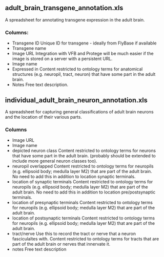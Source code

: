 ## adult\_brain\_transgene\_annotation.xls ##

A spreadsheet for annotating transgene expression in the adult brain.

### Columns: ###

  * Transgene ID
Unique ID for transgene - ideally from FlyBase if available
  * Transgene name
  * Image URL
Integration with VFB and Protege will be much easier if the image is stored on a server with a persistent URL.
  * Image name
  * Expressed in
Content restricted to ontology terms for anatomical structures (e.g. neuropil, tract, neuron) that have some part in the adult brain.
  * Notes
Free text description.


## individual\_adult\_brain\_neuron\_annotation.xls ##

A spreadsheet for capturing general classifications of adult brain neurons and the location of their various parts.

### Columns ###

  * Image URL
  * Image name
  * depicted neuron class
Content restricted to ontology terms for neurons that have some part in the adult brain. (probably should be extended to include more general neuron classes too).
  * neuropil overlapped
Content restricted to ontology terms for neuropils (e.g. ellipsoid body; medulla layer M2) that are part of the adult brain. No need to add this in addition to location synaptic terminals.
  * location of synaptic terminals
Content restricted to ontology terms for neuropils (e.g. ellipsoid body; medulla layer M2) that are part of the adult brain.  No need to add this in addition to location pre/postsynaptic terminals.
  * location of presynaptic terminals
Content restricted to ontology terms for neuropils (e.g. ellipsoid body; medulla layer M2) that are part of the adult brain.
  * location of postsynaptic terminals
Content restricted to ontology terms for neuropils (e.g. ellipsoid body; medulla layer M2) that are part of the adult brain.
  * tract/nerve
Use this to record the tract or nerve that a neuron fasciculaltes with. Content restricted to ontology terms for tracts that are part of the adult brain  or nerves that innervate it.
  * notes
Free text description